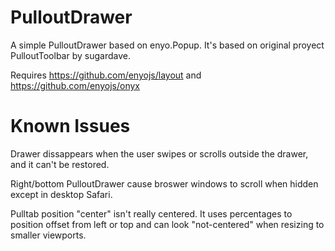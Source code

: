 PulloutDrawer
===
A simple PulloutDrawer based on enyo.Popup. It's based on original proyect PulloutToolbar by sugardave.

Requires https://github.com/enyojs/layout and https://github.com/enyojs/onyx

Known Issues
===
Drawer dissappears when the user swipes or scrolls outside the drawer, and it can't be restored.

Right/bottom PulloutDrawer cause broswer windows to scroll when hidden except in desktop Safari.

Pulltab position "center" isn't really centered.  It uses percentages to position offset from left or top and can look "not-centered" when resizing to smaller viewports.
